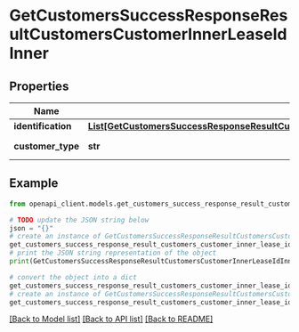 # GetCustomersSuccessResponseResultCustomersCustomerInnerLeaseIdInner


## Properties

Name | Type | Description | Notes
------------ | ------------- | ------------- | -------------
**identification** | [**List[GetCustomersSuccessResponseResultCustomersCustomerInnerLeaseIdInnerIdentificationInner]**](GetCustomersSuccessResponseResultCustomersCustomerInnerLeaseIdInnerIdentificationInner.md) |  | 
**customer_type** | **str** | Type of the customer | 

## Example

```python
from openapi_client.models.get_customers_success_response_result_customers_customer_inner_lease_id_inner import GetCustomersSuccessResponseResultCustomersCustomerInnerLeaseIdInner

# TODO update the JSON string below
json = "{}"
# create an instance of GetCustomersSuccessResponseResultCustomersCustomerInnerLeaseIdInner from a JSON string
get_customers_success_response_result_customers_customer_inner_lease_id_inner_instance = GetCustomersSuccessResponseResultCustomersCustomerInnerLeaseIdInner.from_json(json)
# print the JSON string representation of the object
print(GetCustomersSuccessResponseResultCustomersCustomerInnerLeaseIdInner.to_json())

# convert the object into a dict
get_customers_success_response_result_customers_customer_inner_lease_id_inner_dict = get_customers_success_response_result_customers_customer_inner_lease_id_inner_instance.to_dict()
# create an instance of GetCustomersSuccessResponseResultCustomersCustomerInnerLeaseIdInner from a dict
get_customers_success_response_result_customers_customer_inner_lease_id_inner_from_dict = GetCustomersSuccessResponseResultCustomersCustomerInnerLeaseIdInner.from_dict(get_customers_success_response_result_customers_customer_inner_lease_id_inner_dict)
```
[[Back to Model list]](../README.md#documentation-for-models) [[Back to API list]](../README.md#documentation-for-api-endpoints) [[Back to README]](../README.md)


